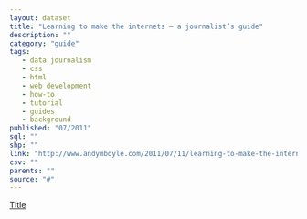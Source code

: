 ```yaml
---
layout: dataset
title: "Learning to make the internets — a journalist’s guide"
description: ""
category: "guide"
tags: 
   - data journalism
   - css
   - html
   - web development
   - how-to
   - tutorial
   - guides
   - background
published: "07/2011"
sql: ""
shp: ""
link: "http://www.andymboyle.com/2011/07/11/learning-to-make-the-internets-a-journalists-guide/"
csv: ""
parents: ""
source: "#"
---
```

[Title][source]

[source]: http://www.andymboyle.com/2011/07/11/learning-to-make-the-internets-a-journalists-guide/
<p class='data desc'></p>
